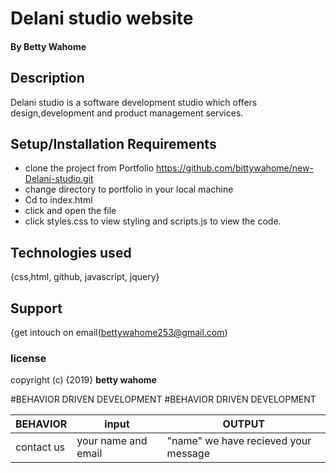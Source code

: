 # Delani studio website

#### By **Betty Wahome**

## Description
Delani studio is a software development studio which offers design,development
 and product management services.

## Setup/Installation Requirements
* clone the project from Portfolio https://github.com/bittywahome/new-Delani-studio.git
* change directory to portfolio in your local machine
* Cd to index.html
* click and open the file
* click styles.css to view styling and scripts.js to view the code.



## Technologies used
{css,html, github, javascript, jquery}

## Support
{get intouch on email(bettywahome253@gmail.com)


### license

copyright (c) {2019} **betty wahome**


#BEHAVIOR DRIVEN DEVELOPMENT
#BEHAVIOR DRIVEN DEVELOPMENT

|BEHAVIOR |input|OUTPUT|
|---------------------------------------|------------------|------------|
|contact us| your name and email|"name" we have recieved your message|
